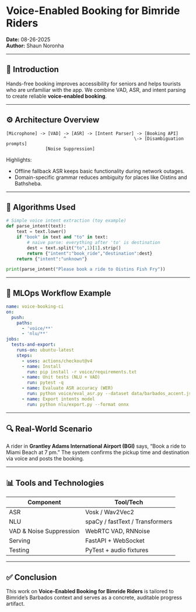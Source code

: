 # Voice-Enabled Booking for Bimride Riders

**Date:** 08-26-2025  
**Author:** Shaun Noronha

---

## 🚀 Introduction

Hands-free booking improves accessibility for seniors and helps tourists who are unfamiliar with the app. We combine VAD, ASR, and intent parsing to create reliable **voice-enabled booking**.

---

## ⚙️ Architecture Overview


```
[Microphone] -> [VAD] -> [ASR] -> [Intent Parser] -> [Booking API]
                      ^                          \-> [Disambiguation prompts]
               [Noise Suppression]
```
Highlights:
- Offline fallback ASR keeps basic functionality during network outages.
- Domain-specific grammar reduces ambiguity for places like Oistins and Bathsheba.


---

## 🧠 Algorithms Used

```python
# Simple voice intent extraction (toy example)
def parse_intent(text):
    text = text.lower()
    if "book" in text and "to" in text:
        # naive parse: everything after 'to' is destination
        dest = text.split("to",1)[1].strip()
        return {"intent":"book_ride","destination":dest}
    return {"intent":"unknown"}

print(parse_intent("Please book a ride to Oistins Fish Fry"))
```

---

## 🔁 MLOps Workflow Example

```yaml
name: voice-booking-ci
on:
  push:
    paths:
      - 'voice/**'
      - 'nlu/**'
jobs:
  tests-and-export:
    runs-on: ubuntu-latest
    steps:
      - uses: actions/checkout@v4
      - name: Install
        run: pip install -r voice/requirements.txt
      - name: Unit tests (NLU + VAD)
        run: pytest -q
      - name: Evaluate ASR accuracy (WER)
        run: python voice/eval_asr.py --dataset data/barbados_accent.json
      - name: Export intents model
        run: python nlu/export.py --format onnx
```

---

## 🔍 Real-World Scenario

A rider in **Grantley Adams International Airport (BGI)** says, “Book a ride to Miami Beach at 7 pm.” The system confirms the pickup time and destination via voice and posts the booking.

---

## 📊 Tools and Technologies


| Component                | Tool/Tech                         |
|--------------------------|-----------------------------------|
| ASR                      | Vosk / Wav2Vec2                   |
| NLU                      | spaCy / fastText / Transformers   |
| VAD & Noise Suppression  | WebRTC VAD, RNNoise               |
| Serving                  | FastAPI + WebSocket               |
| Testing                  | PyTest + audio fixtures           |


---

## ✅ Conclusion

This work on **Voice-Enabled Booking for Bimride Riders** is tailored to Bimride’s Barbados context and serves as a concrete, auditable progress artifact.
